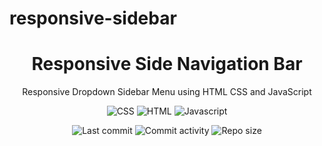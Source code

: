 # responsive-sidebar

<p align="center">
  <h1 align="center">Responsive Side Navigation Bar</h1>
  <p align="center">Responsive Dropdown Sidebar Menu using HTML CSS and JavaScript</p>
</p>

<p align="center">
  <img alt="CSS" src="https://img.shields.io/badge/-CSS-0068BA?style=flat&logo=css3&logoColor=white" />
  <img alt="HTML" src="https://img.shields.io/badge/-HTML-DD4D25?style=flat&logo=html5&logoColor=white" />
  <img alt="Javascript" src="https://img.shields.io/badge/-Javascript-EFD81D?style=flat&logo=javascript&logoColor=white" />
</p>

<p align="center">
  <img alt="Last commit" src="https://img.shields.io/github/last-commit/leag76/responsive-sidebar?color=%23B5CDA3&logo=github&logoColor=white" />
  <img alt="Commit activity" src="https://img.shields.io/github/commit-activity/m/leag76/responsive-sidebar?color=%23A76844&logo=github&logoColor=white" />
  <img alt="Repo size" src="https://img.shields.io/github/repo-size/leag76/responsive-sidebar?color=%23C1AC95&logo=github&logoColor=white" />
</p>